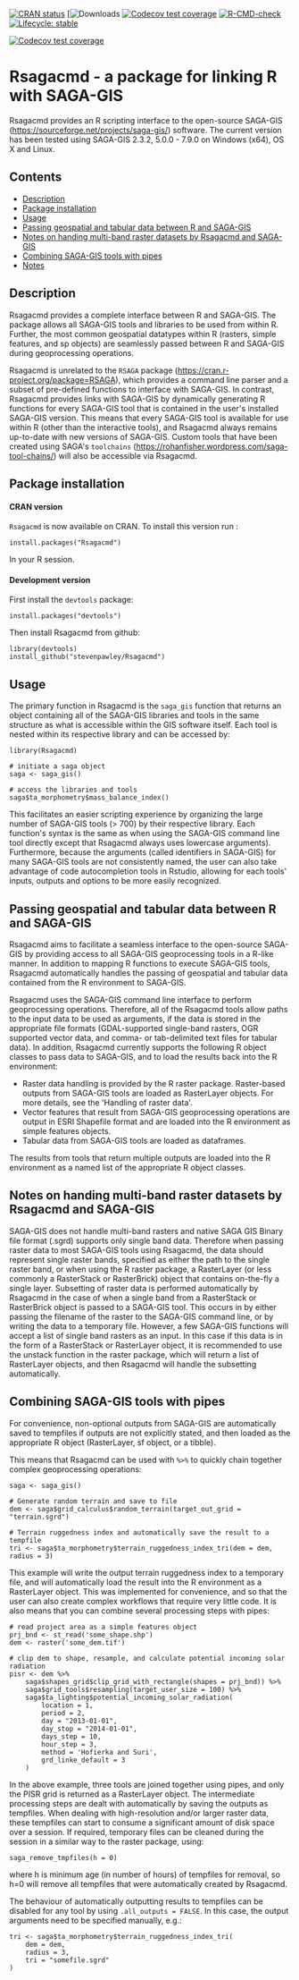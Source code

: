 <!-- badges: start -->

[![CRAN
status](https://www.r-pkg.org/badges/version/Rsagacmd)](https://cran.r-project.org/package=Rsagacmd)
[![Downloads](https://cranlogs.r-pkg.org/badges/grand-total/Rsagacmd)
[![Codecov test
coverage](https://codecov.io/gh/stevenpawley/Rsagacmd/branch/master/graph/badge.svg)](https://codecov.io/gh/stevenpawley/Rsagacmd?branch=master)
[![R-CMD-check](https://github.com/stevenpawley/Rsagacmd/workflows/R-CMD-check/badge.svg)](https://github.com/stevenpawley/Rsagacmd/actions)
[![Lifecycle:
stable](https://img.shields.io/badge/lifecycle-stable-brightgreen.svg)](https://lifecycle.r-lib.org/articles/stages.html#stable)

[![Codecov test coverage](https://codecov.io/gh/stevenpawley/Rsagacmd/branch/master/graph/badge.svg)](https://codecov.io/gh/stevenpawley/Rsagacmd?branch=master)
<!-- badges: end -->

# Rsagacmd - a package for linking R with SAGA-GIS

Rsagacmd provides an R scripting interface to the open-source SAGA-GIS
(<https://sourceforge.net/projects/saga-gis/>) software. The current
version has been tested using SAGA-GIS 2.3.2, 5.0.0 - 7.9.0 on Windows
(x64), OS X and Linux.

## Contents

-   [Description](#description)
-   [Package installation](#package-installation)
-   [Usage](#usage)
-   [Passing geospatial and tabular data between R and
    SAGA-GIS](#passing-geospatial-and-tabular-data-between-r-and-saga-gis)
-   [Notes on handing multi-band raster datasets by Rsagacmd and
    SAGA-GIS](#notes-on-handing-multi-band-raster-datasets-by-rsagacmd-and-saga-gis)
-   [Combining SAGA-GIS tools with
    pipes](#combining-saga-gis-tools-with-pipes)
-   [Notes](#notes)

## Description

Rsagacmd provides a complete interface between R and SAGA-GIS. The
package allows all SAGA-GIS tools and libraries to be used from within
R. Further, the most common geospatial datatypes within R (rasters,
simple features, and sp objects) are seamlessly passed between R and
SAGA-GIS during geoprocessing operations.

Rsagacmd is unrelated to the `RSAGA` package
(<https://cran.r-project.org/package=RSAGA>), which
provides a command line parser and a subset of pre-defined functions to
interface with SAGA-GIS. In contrast, Rsagacmd provides links with
SAGA-GIS by dynamically generating R functions for every SAGA-GIS tool
that is contained in the user's installed SAGA-GIS version. This means
that every SAGA-GIS tool is available for use within R (other than the
interactive tools), and Rsagacmd always remains up-to-date with new
versions of SAGA-GIS. Custom tools that have been created using SAGA's
`toolchains` (<https://rohanfisher.wordpress.com/saga-tool-chains/>)
will also be accessible via Rsagacmd.

## Package installation

#### CRAN version

`Rsagacmd` is now available on CRAN. To install this version run :

    install.packages("Rsagacmd")

In your R session.

#### Development version

First install the `devtools` package:

    install.packages("devtools")

Then install Rsagacmd from github:

    library(devtools)
    install_github("stevenpawley/Rsagacmd")

## Usage

The primary function in Rsagacmd is the `saga_gis` function that returns
an object containing all of the SAGA-GIS libraries and tools in the same
structure as what is accessible within the GIS software itself. Each
tool is nested within its respective library and can be accessed by:

    library(Rsagacmd)

    # initiate a saga object
    saga <- saga_gis()

    # access the libraries and tools
    saga$ta_morphometry$mass_balance_index()

This facilitates an easier scripting experience by organizing the large
number of SAGA-GIS tools (\> 700) by their respective library. Each
function's syntax is the same as when using the SAGA-GIS command line
tool directly except that Rsagacmd always uses lowercase arguments).
Furthermore, because the arguments (called identifiers in SAGA-GIS) for
many SAGA-GIS tools are not consistently named, the user can also take
advantage of code autocompletion tools in Rstudio, allowing for each
tools' inputs, outputs and options to be more easily recognized.

## Passing geospatial and tabular data between R and SAGA-GIS

Rsagacmd aims to facilitate a seamless interface to the open-source
SAGA-GIS by providing access to all SAGA-GIS geoprocessing tools in a
R-like manner. In addition to mapping R functions to execute SAGA-GIS
tools, Rsagacmd automatically handles the passing of geospatial and
tabular data contained from the R environment to SAGA-GIS.

Rsagacmd uses the SAGA-GIS command line interface to perform
geoprocessing operations. Therefore, all of the Rsagacmd tools allow
paths to the input data to be used as arguments, if the data is stored
in the appropriate file formats (GDAL-supported single-band rasters, OGR
supported vector data, and comma- or tab-delimited text files for
tabular data). In addition, Rsagacmd currently supports the following R
object classes to pass data to SAGA-GIS, and to load the results back
into the R environment:

-   Raster data handling is provided by the R raster package.
    Raster-based outputs from SAGA-GIS tools are loaded as RasterLayer
    objects. For more details, see the 'Handling of raster data'.
-   Vector features that result from SAGA-GIS geoprocessing operations
    are output in ESRI Shapefile format and are loaded into the R
    environment as simple features objects.
-   Tabular data from SAGA-GIS tools are loaded as dataframes.

The results from tools that return multiple outputs are loaded into the
R environment as a named list of the appropriate R object classes.

## Notes on handing multi-band raster datasets by Rsagacmd and SAGA-GIS

SAGA-GIS does not handle multi-band rasters and native SAGA GIS Binary
file format (.sgrd) supports only single band data. Therefore when
passing raster data to most SAGA-GIS tools using Rsagacmd, the data
should represent single raster bands, specified as either the path to
the single raster band, or when using the R raster package, a
RasterLayer (or less commonly a RasterStack or RasterBrick) object that
contains on-the-fly a single layer. Subsetting of raster data is
performed automatically by Rsagacmd in the case of when a single band
from a RasterStack or RasterBrick object is passed to a SAGA-GIS tool.
This occurs in by either passing the filename of the raster to the
SAGA-GIS command line, or by writing the data to a temporary file.
However, a few SAGA-GIS functions will accept a list of single band
rasters as an input. In this case if this data is in the form of a
RasterStack or RasterLayer object, it is recommended to use the unstack
function in the raster package, which will return a list of RasterLayer
objects, and then Rsagacmd will handle the subsetting automatically.

## Combining SAGA-GIS tools with pipes

For convenience, non-optional outputs from SAGA-GIS are automatically
saved to tempfiles if outputs are not explicitly stated, and then loaded
as the appropriate R object (RasterLayer, sf object, or a tibble).

This means that Rsagacmd can be used with `%>%` to quickly chain
together complex geoprocessing operations:

    saga <- saga_gis()

    # Generate random terrain and save to file
    dem <- saga$grid_calculus$random_terrain(target_out_grid = "terrain.sgrd")

    # Terrain ruggedness index and automatically save the result to a tempfile
    tri <- saga$ta_morphometry$terrain_ruggedness_index_tri(dem = dem, radius = 3)

This example will write the output terrain ruggedness index to a
temporary file, and will automatically load the result into the R
environment as a RasterLayer object. This was implemented for
convenience, and so that the user can also create complex workflows that
require very little code. It is also means that you can combine several
processing steps with pipes:

    # read project area as a simple features object
    prj_bnd <- st_read('some_shape.shp')
    dem <- raster('some_dem.tif')

    # clip dem to shape, resample, and calculate potential incoming solar radiation
    pisr <- dem %>%
        saga$shapes_grid$clip_grid_with_rectangle(shapes = prj_bnd)) %>%
        saga$grid_tools$resampling(target_user_size = 100) %>%
        saga$ta_lighting$potential_incoming_solar_radiation(
            location = 1, 
            period = 2, 
            day = "2013-01-01", 
            day_stop = "2014-01-01",
            days_step = 10, 
            hour_step = 3, 
            method = 'Hofierka and Suri',
            grd_linke_default = 3
        )

In the above example, three tools are joined together using pipes, and
only the PISR grid is returned as a RasterLayer object. The intermediate
processing steps are dealt with automatically by saving the outputs as
tempfiles. When dealing with high-resolution and/or larger raster data,
these tempfiles can start to consume a significant amount of disk space
over a session. If required, temporary files can be cleaned during the
session in a similar way to the raster package, using:

    saga_remove_tmpfiles(h = 0)

where h is minimum age (in number of hours) of tempfiles for removal, so
h=0 will remove all tempfiles that were automatically created by
Rsagacmd.

The behaviour of automatically outputting results to tempfiles can be
disabled for any tool by using `.all_outputs = FALSE`. In this case, the
output arguments need to be specified manually, e.g.:

    tri <- saga$ta_morphometry$terrain_ruggedness_index_tri(
        dem = dem, 
        radius = 3, 
        tri = "somefile.sgrd"
    )
